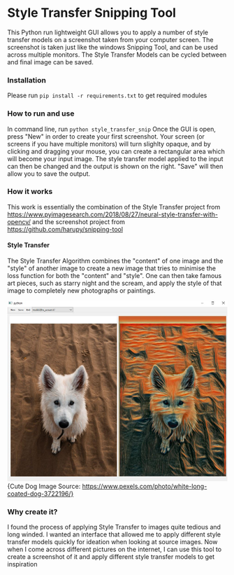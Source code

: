 # Style Transfer Snipping Tool

This Python run lightweight GUI allows you to apply a number of style transfer models on a screenshot taken from your computer screen. The screenshot is taken just like the windows Snipping Tool, and can be used across multiple monitors. The Style Transfer Models can be cycled between and final image can be saved. 

### Installation

Please run `pip install -r requirements.txt` to get required modules

### How to run and use

In command line, run `python style_transfer_snip` 
Once the GUI is open, press "New" in order to create your first screenshot. Your screen (or screens if you have multiple monitors) will turn slighlty opaque, and by clicking and dragging your mouse, you can create a rectangular area which will become your input image. The style transfer model applied to the input can then be changed and the output is shown on the right. "Save" will then allow you to save the output.

### How it works

This work is essentially the combination of the Style Transfer project from https://www.pyimagesearch.com/2018/08/27/neural-style-transfer-with-opencv/ and the screenshot project from https://github.com/harupy/snipping-tool 

#### Style Transfer

The Style Transfer Algorithm combines the "content" of one image and the "style" of another image to create a new image that tries to minimise the loss function for both the "content" and "style". One can then take famous art pieces, such as starry night and the scream, and apply the style of that image to completely new photographs or paintings. 

![Example Style Transfer](ForGithub.jpg)
{Cute Dog Image Source: https://www.pexels.com/photo/white-long-coated-dog-3722196/}

### Why create it?

I found the process of applying Style Transfer to images quite tedious and long winded. I wanted an interface that allowed me to apply different style transfer models quickly for ideation when looking at source images. Now when I come across different pictures on the internet, I can use this tool to create a screenshot of it and apply different style transfer models to get inspiration 
